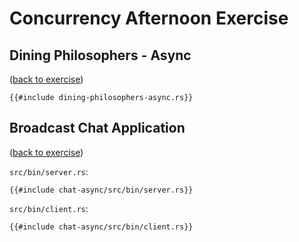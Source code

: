 # Concurrency Afternoon Exercise

## Dining Philosophers - Async

([back to exercise](dining-philosophers-async.md))

```rust,compile_fail
{{#include dining-philosophers-async.rs}}
```

## Broadcast Chat Application

([back to exercise](chat-app.md))

`src/bin/server.rs`:

```rust,compile_fail
{{#include chat-async/src/bin/server.rs}}
```

`src/bin/client.rs`:

```rust,compile_fail
{{#include chat-async/src/bin/client.rs}}
```

